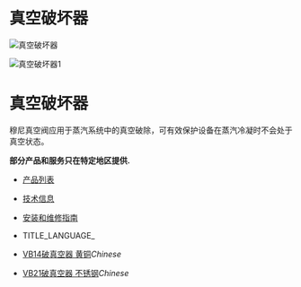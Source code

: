 

# 真空破坏器

![真空破坏器](/d/file/p/a06ee475ae4f6e6e2e8e25a0fbbfdbd5.jpg)

![真空破坏器1](/d/file/p/a06ee475ae4f6e6e2e8e25a0fbbfdbd5.jpg)

# 真空破坏器

穆尼真空阀应用于蒸汽系统中的真空破除，可有效保护设备在蒸汽冷凝时不会处于真空状态。

**部分产品和服务只在特定地区提供.**

-   [产品列表](javascript:navactive(1);)
-   [技术信息](javascript:navactive(2);)
-   [安装和维修指南](javascript:navactive(3);)

-   TITLE_LANGUAGE_
-   [VB14破真空器 黄铜](/vacuum-breakers/VB14.html "VB14破真空器 黄铜")_Chinese_
-   [VB21破真空器 不锈钢](/vacuum-breakers/VB21.html "VB21破真空器 不锈钢")_Chinese_
